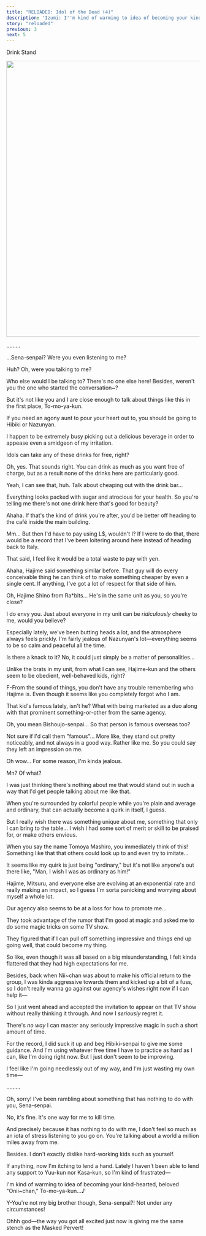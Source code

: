 ```yaml
---
title: "RELOADED: Idol of the Dead (4)"
description: 'Izumi: I''m kind of warming to idea of becoming your kind-hearted, beloved "Onii~chan," To-mo-ya-kun…♪'
story: "reloaded"
previous: 3
next: 5
---
```


<Season s="Summer"/>

<Location>Drink Stand</Location>

<Image src="/img/tl/reloaded/4/1.jpg" layout="responsive" width="1560" height="720" quality="100" />

<Bubble character="Izumi">

.........

</Bubble>

<Bubble character="Tomoya">

...Sena-senpai? Were you even listening to me?

</Bubble>

<Bubble character="Izumi">

Huh? Oh, were you talking to me?

</Bubble>

<Bubble character="Tomoya">

Who else would I be talking to? There's no one else here! Besides, weren't you the one who started the conversation\~?

</Bubble>

<Bubble character="Izumi">

But it's not like you and I are close enough to talk about things like this in the first place, To-mo-ya-kun.

If you need an agony aunt to pour your heart out to, you should be going to Hibiki or Nazunyan.

I happen to be extremely busy picking out a delicious beverage in order to appease even a smidgeon of my irritation.

Idols can take any of these drinks for free, right?

</Bubble>

<Bubble character="Tomoya">

Oh, yes. That sounds right. You can drink as much as you want free of charge, but as a result none of the drinks here are particularly good.

</Bubble>

<Bubble character="Izumi">

Yeah, I can see that, huh. Talk about cheaping out with the drink bar...

Everything looks packed with sugar and atrocious for your health. So you're telling me there's not one drink here that's good for beauty?

</Bubble>

<Bubble character="Tomoya">

Ahaha. If that's the kind of drink you're after, you'd be better off heading to the café inside the main building.

</Bubble>

<Bubble character="Izumi">

Mm... But then I'd have to pay using L$, wouldn't I? If I were to do that, there would be a record that I've been loitering around here instead of heading back to Italy.

That said, I feel like it would be a total waste to pay with yen.

</Bubble>

<Bubble character="Tomoya">

Ahaha, Hajime said something similar before. That guy will do every conceivable thing he can think of to make something cheaper by even a single cent. If anything, I've got a lot of respect for that side of him.

</Bubble>

<Bubble character="Izumi">

Oh, Hajime Shino from Ra\*bits... He's in the same unit as you, so you're close?

I do envy you. Just about everyone in my unit can be _ridiculously_ cheeky to me, would you believe?

Especially lately, we've been butting heads a lot, and the atmosphere always feels prickly. I'm fairly jealous of Nazunyan's lot—everything seems to be so calm and peaceful all the time.

Is there a knack to it? No, it could just simply be a matter of personalities...

Unlike the brats in my unit, from what I can see, Hajime-kun and the others seem to be obedient, well-behaved kids, right?

</Bubble>

<Bubble character="Tomoya">

F-From the sound of things, you don't have any trouble remembering who Hajime is. Even though it seems like you completely forgot who I am.

</Bubble>

<Bubble character="Izumi">

That kid's famous lately, isn't he? What with being marketed as a duo along with that prominent something-or-other from the same agency.

</Bubble>

<Bubble character="Tomoya">

Oh, you mean Bishoujo-senpai... So that person is famous overseas too?

</Bubble>

<Bubble character="Izumi">

Not sure if I'd call them "famous"... More like, they stand out pretty noticeably, and not always in a good way. Rather like me. So you could say they left an impression on me.

</Bubble>

<Bubble character="Tomoya">

Oh wow... For some reason, I'm kinda jealous.

</Bubble>

<Bubble character="Izumi">

Mn? Of what?

</Bubble>

<Bubble character="Tomoya">

I was just thinking there's nothing about me that would stand out in such a way that I'd get people talking about me like that.

When you're surrounded by colorful people while you're plain and average and ordinary, that can actually become a quirk in itself, I guess.

But I really wish there was something unique about me, something that only I can bring to the table... I wish I had some sort of merit or skill to be praised for, or make others envious.

When you say the name Tomoya Mashiro, you immediately think of this! Something like that that others could look up to and even try to imitate...

It seems like my quirk is just being "ordinary," but it's not like anyone's out there like, "Man, I wish I was as ordinary as him!"

Hajime, Mitsuru, and everyone else are evolving at an exponential rate and really making an impact, so I guess I'm sorta panicking and worrying about myself a whole lot.

Our agency also seems to be at a loss for how to promote me...

They took advantage of the rumor that I'm good at magic and asked me to do some magic tricks on some TV show.

They figured that if I can pull off something impressive and things end up going well, that could become my thing.

So like, even though it was all based on a big misunderstanding, I felt kinda flattered that they had high expectations for me.

Besides, back when Nii\~chan was about to make his official return to the group, I was kinda aggressive towards them and kicked up a bit of a fuss, so I don't really wanna go against our agency's wishes right now if I can help it—

So I just went ahead and accepted the invitation to appear on that TV show without really thinking it through. And now I _seriously_ regret it.

There's _no way_ I can master any seriously impressive magic in such a short amount of time.

For the record, I did suck it up and beg Hibiki-senpai to give me some guidance. And I'm using whatever free time I have to practice as hard as I can, like I'm doing right now. But I just don't seem to be improving.

I feel like I'm going needlessly out of my way, and I'm just wasting my own time—

</Bubble>

<Bubble character="Izumi">

.........

</Bubble>

<Bubble character="Tomoya">

Oh, sorry! I've been rambling about something that has nothing to do with you, Sena-senpai.

</Bubble>

<Bubble character="Izumi">

No, it's fine. It's one way for me to kill time.

And precisely because it has nothing to do with me, I don't feel so much as an iota of stress listening to you go on. You're talking about a world a million miles away from me.

Besides. I don't exactly dislike hard-working kids such as yourself.

If anything, now I'm itching to lend a hand. Lately I haven't been able to lend any support to Yuu-kun nor Kasa-kun, so I'm kind of frustrated—

I'm kind of warming to idea of becoming your kind-hearted, beloved "Onii\~chan," To-mo-ya-kun...♪

</Bubble>

<Bubble character="Tomoya">

Y-You're not my big brother though, Sena-senpai?! Not under any circumstances!

Ohhh god—the way you got all excited just now is giving me the same stench as the Masked Pervert!

</Bubble>

<Credits tl="<a href='https://nazunyan427.dreamwidth.org'>nazunyan427</a>" tlc="<a href='https://moricchiichan.tumblr.com/'>moricchiichan</a>" qc="<a href='https://allegiantheart.dreamwidth.org'>allegiantheart</a>, <a href='https://tomoya.moe'>Ren</a>" />
